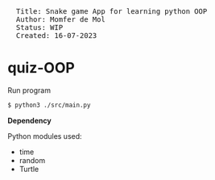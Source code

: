 
<pre>
  Title: Snake game App for learning python OOP
  Author: Momfer de Mol
  Status: WIP
  Created: 16-07-2023
</pre>

# quiz-OOP

Run program
```sh
$ python3 ./src/main.py
```

**Dependency**

Python modules used:

- time
- random
- Turtle